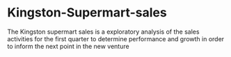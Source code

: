 # Kingston-Supermart-sales
The Kingston supermart sales is a exploratory analysis of the sales activities for the first quarter to determine performance and growth in order to inform the next point in the new venture 
